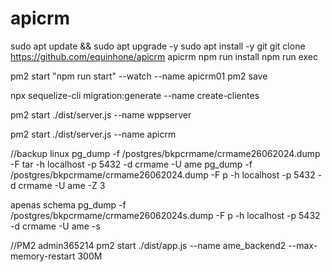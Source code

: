 # apicrm




sudo apt update && sudo apt upgrade -y
sudo apt install -y git
git clone https://github.com/equinhone/apicrm apicrm
npm run install
npm run exec

pm2 start "npm run start" --watch --name apicrm01
pm2 save


npx sequelize-cli migration:generate --name create-clientes

pm2 start ./dist/server.js --name wppserver

pm2 start ./dist/server.js --name apicrm


//backup linux
pg_dump -f /postgres/bkpcrmame/crmame26062024.dump -F tar -h localhost -p 5432 -d crmame -U ame
pg_dump -f /postgres/bkpcrmame/crmame26062024.dump -F p -h localhost -p 5432 -d crmame -U ame -Z 3

apenas schema
pg_dump -f /postgres/bkpcrmame/crmame26062024s.dump -F p -h localhost -p 5432 -d crmame -U ame -s


//PM2
admin365214
pm2 start ./dist/app.js --name ame_backend2 --max-memory-restart 300M